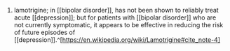 1. lamotrigine; in [[bipolar disorder]], has not been shown to reliably treat acute [[depression]]; but for patients with [[bipolar disorder]] who are not currently symptomatic, it appears to be effective in reducing the risk of future episodes of [[depression]].^[https://en.wikipedia.org/wiki/Lamotrigine#cite_note-4]
